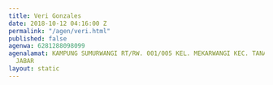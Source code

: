 ```yaml
---
title: Veri Gonzales
date: 2018-10-12 04:16:00 Z
permalink: "/agen/veri.html"
published: false
agenwa: 6281288098099
agenalamat: KAMPUNG SUMURWANGI RT/RW. 001/005 KEL. MEKARWANGI KEC. TANAH SAREAL BOGOR
  JABAR
layout: static
---
```


